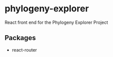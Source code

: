 # phylogeny-explorer

React front end for the Phylogeny Explorer Project

## Packages

- react-router
